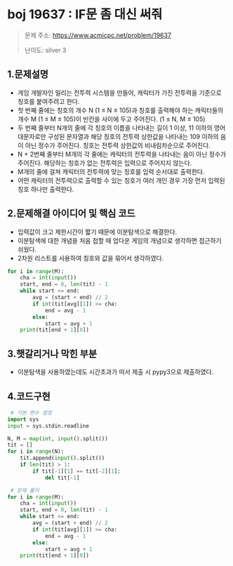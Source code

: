 # boj 19637 : IF문 좀 대신 써줘
> 문제 주소: https://www.acmicpc.net/problem/19637
> 
> 난이도: silver 3

## 1.문제설명
- 게임 개발자인 밀리는 전투력 시스템을 만들어, 캐릭터가 가진 전투력을 기준으로 칭호를 붙여주려고 한다.
- 첫 번째 줄에는 칭호의 개수 N (1 ≤ N ≤ 105)과 칭호를 출력해야 하는
  캐릭터들의 개수 M (1 ≤ M ≤ 105)이 빈칸을 사이에 두고 주어진다. (1 ≤ N, M ≤ 105)
- 두 번째 줄부터 N개의 줄에 각 칭호의 이름을 나타내는 길이 1 이상,
  11 이하의 영어 대문자로만 구성된 문자열과 해당 칭호의 전투력 상한값을 나타내는 109 이하의 음이 아닌 정수가 주어진다.
  칭호는 전투력 상한값의 비내림차순으로 주어진다.
- N + 2번째 줄부터 M개의 각 줄에는 캐릭터의 전투력을 나타내는 음이 아닌 정수가 주어진다. 해당하는 칭호가 없는 전투력은 입력으로 주어지지 않는다.
- M개의 줄에 걸쳐 캐릭터의 전투력에 맞는 칭호를 입력 순서대로 출력한다.
- 어떤 캐릭터의 전투력으로 출력할 수 있는 칭호가 여러 개인 경우 가장 먼저 입력된 칭호 하나만 출력한다.

## 2.문제해결 아이디어 및 핵심 코드
- 입력값이 크고 제한시간이 짧기 때문에 이분탐색으로 해결한다.
- 이분탐색에 대한 개념을 처음 접할 때 업다운 게임의 개념으로 생각하면 접근하기 쉬웠다.
- 2차원 리스트를 사용하여 칭호와 값을 묶어서 생각하였다.

```python
for i in range(M):
    cha = int(input())
    start, end = 0, len(tit) - 1
    while start <= end:
        avg = (start + end) // 2
        if int(tit[avg][1]) >= cha:
            end = avg - 1
        else:
            start = avg + 1
    print(tit[end + 1][0])
```

## 3.햇갈리거나 막힌 부분
- 이분탐색을 사용하였는데도 시간초과가 떠서 제출 시 pypy3으로 제출하였다.

## 4.코드구현
``` python
 # 기본 변수 설정
import sys
input = sys.stdin.readline

N, M = map(int, input().split())
tit = []
for i in range(N):
    tit.append(input().split())
    if len(tit) > 1:
        if tit[-1][1] == tit[-2][1]:
            del tit[-1]

 # 문제 풀이
for i in range(M):
    cha = int(input())
    start, end = 0, len(tit) - 1
    while start <= end:
        avg = (start + end) // 2
        if int(tit[avg][1]) >= cha:
            end = avg - 1
        else:
            start = avg + 1
    print(tit[end + 1][0])


```